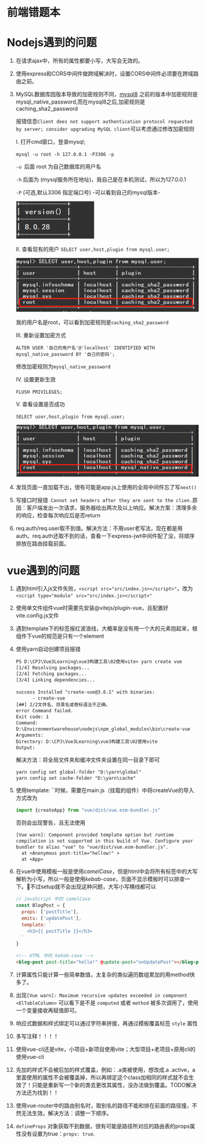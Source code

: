 # 前端错题本

# Nodejs遇到的问题

1. 在请求ajax中，所有的属性都要小写，大写会无效的。

2. 使用express和CORS中间件做跨域解决时，设置CORS中间件必须要在跨域路由之前。

3. MySQL数据库因版本导致的加密规则不同，[mysql8](https://so.csdn.net/so/search?q=mysql8&spm=1001.2101.3001.7020) 之前的版本中加密规则是mysql_native_password,而在mysql8之后,加密规则是caching_sha2_password

   报错信息`Client does not support authentication protocol requested by server; consider upgrading MySQL client`可以考虑通过修改加密规则
   
   I. 打开cmd窗口，登录mysql;
   
   `mysql -u root -h 127.0.0.1 -P3306 -p `
   
   `-u `后面 root 为自己数据库的用户名
   
   `-h` 后面为 (mysql服务所在地址)，我自己是在本机测试，所以为127.0.0.1
   
   `-P` (可选,默认3306 指定端口号)
   -可以看到自己的mysql版本-
   
   ![image-20230301083112390](前端错题本.assets/image-20230301083112390.png)
   
   II. 查看现有的用户
   `SELECT user,host,plugin from mysql.user;`
   
   ![image-20230301083132606](前端错题本.assets/image-20230301083132606.png)
   
   我的用户名是root，可以看到加密规则是`caching_sha2_password`
   
   III. 重新设置加密方式
   
   `ALTER USER '自己的用户名'@'localhost' IDENTIFIED WITH mysql_native_password BY '自己的密码';`
   
   修改加密规则为`mysql_native_password`
   
   IV. 设置更新生效
   
   `FLUSH PRIVILEGES;`
   
   V. 查看设置是否成功
   
   `SELECT user,host,plugin from mysql.user;`
   
   ![image-20230301083034895](前端错题本.assets/image-20230301083034895.png)

4. 发现页面一直加载不出，很有可能是app.js上使用的全局中间件忘了写`next()`

5. 写接口时报错` Cannot set headers after they are sent to the clien.`原因：客户端发出一次请求，服务器给出两次及以上响应。解决方案：清理多余的响应，检查每次响应后是否return

6. req.auth/req.user取不到值。解决方法：不用user老写法，现在都是用auth。req.auth还取不到的话，查看一下express-jwt中间件配了没，将顺序排放在路由挂载前面。

# vue遇到的问题

1. 遇到html引入js文件失败，`<script src="src/index.js></script>"`，改为`<script type="module" src="src/index.js></script>"`

2. 使用单文件组件vue时需要先安装@vitejs/plugin-vue，且配置好vite.config.js文件

3. 遇到template下的标签报红波浪线，大概率是没有用一个大的元素抱起来，根组件下vue的规范是只有一个element

4. 使用yarn自动创建项目报错

   ```shell
   PS D:\CPJ\Vue3Learning\vue3构建工具\02使用vite> yarn create vue
   [1/4] Resolving packages...
   [2/4] Fetching packages...
   [3/4] Linking dependencies...
   
   success Installed "create-vue@3.6.1" with binaries:
         - create-vue
   [##] 2/2文件名、目录名或卷标语法不正确。
   error Command failed.
   Exit code: 1
   Command: D:\Environmentwarehouse\nodejs\npm_global_modules\bin\create-vue
   Arguments: 
   Directory: D:\CPJ\Vue3Learning\vue3构建工具\02使用vite
   Output:
   ```

   解决方法：将全局文件夹和缓冲文件夹设置在同一目录下即可

   ```shell
   yarn config set global-folder "D:\yarn\global"
   yarn config set cache-folder "D:\yarn\cache"
   ```

5. 使用template: ``时候，需要在main.js（挂载的组件）中将createVue的导入方式改为

   ```js
   import {createApp} from "vue/dist/vue.esm-bundler.js"
   ```

   否则会出现警告，且无法使用

   ```
   [Vue warn]: Component provided template option but runtime compilation is not supported in this build of Vue. Configure your bundler to alias "vue" to "vue/dist/vue.esm-bundler.js". 
     at <Anonymous post-title="hellow!" > 
     at <App>
   ```

6. 在vue中使用模板一般是使用*camelCase*，但是html中会将所有标签中的大写解析为小写，所以一般是使用*kebab-case*，页面不显示模板时可以排查一下。💨不过setup就不会出现这种问题，大写小写横线都可以

   ```js
   // JavaScript 中的 camelCase
   const BlogPost = {
     props: ['postTitle'],
     emits: ['updatePost'],
     template: `
       <h3>{{ postTitle }}</h3>
     `
   }
   ```

   ```html
   <!-- HTML 中的 kebab-case -->
   <blog-post post-title="hello!" @update-post="onUpdatePost"></blog-post>
   ```

7. 计算属性只能计算一些简单数值，太复杂的类似遍历数组累加的用method快多了。

8. 出现`[Vue warn]: Maximum recursive updates exceeded in component <ElTableColumn>` 可以看下是不是 `computed` 或者 `method` 被多次调用了，使用一个变量接收再赋值即可。

9. 响应式数据和样式绑定可以通过字符串拼接，再通过模板覆盖标签 `style` 属性

10. 多写注释！！！！

11. 使用vue-cli还是vite，小项目+新项目使用vite；大型项目+老项目+原用cli的使用vue-cli

12. 先加的样式不会被后加的样式覆盖，例如：.a类被使用，想改成.a .active，a里面使用的属性不会被覆盖掉，所以再绑定这个class加相同的样式就不会生效了！只能是重新写一个新的类去更改其属性，没办法做到覆盖。TODO解决方法还为找到！！

13. 使用vue-router中的路由别名时，取别名的路径不能和排在前面的路径撞，不然无法生效。解决方法：调整一下顺序。

14.  `defineProps` 对象获取不到数据，很有可能是路径所对应的路由表的props属性没有设置为true：`props: true`.





























































